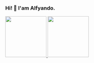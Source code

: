 ### Hi! 👋 I'am Alfyando.

<!--
**alfyandoo/alfyandoo** is a ✨ _special_ ✨ repository because its `README.md` (this file) appears on your GitHub profile.

Here are some ideas to get you started:

- 🔭 I’m currently working on ...
- 🌱 I’m currently learning ...
- 👯 I’m looking to collaborate on ...
- 🤔 I’m looking for help with ...
- 💬 Ask me about ...
- 📫 How to reach me: ...
- 😄 Pronouns: ...
- ⚡ Fun fact: ...
-->

<p align="left">
<a href="https://github.com/alfyandoo">
  <img height="130em" src="https://github-readme-stats-eight-theta.vercel.app/api?username=alfyandoo&show_icons=true&theme=algolia&include_all_commits=true&count_private=true"/>
  <img height="130em" src="https://github-readme-stats-eight-theta.vercel.app/api/top-langs/?username=alfyandoo&layout=compact&langs_count=8&theme=algolia"/>
</a>
</p>
